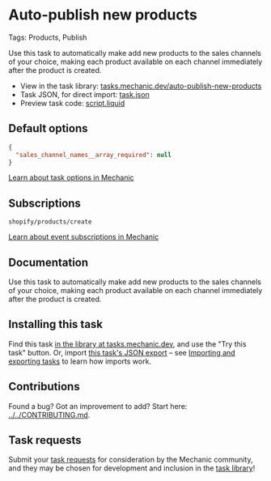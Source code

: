 # Auto-publish new products

Tags: Products, Publish

Use this task to automatically make add new products to the sales channels of your choice, making each product available on each channel immediately after the product is created.

* View in the task library: [tasks.mechanic.dev/auto-publish-new-products](https://tasks.mechanic.dev/auto-publish-new-products)
* Task JSON, for direct import: [task.json](../../tasks/auto-publish-new-products.json)
* Preview task code: [script.liquid](./script.liquid)

## Default options

```json
{
  "sales_channel_names__array_required": null
}
```

[Learn about task options in Mechanic](https://learn.mechanic.dev/core/tasks/options)

## Subscriptions

```liquid
shopify/products/create
```

[Learn about event subscriptions in Mechanic](https://learn.mechanic.dev/core/tasks/subscriptions)

## Documentation

Use this task to automatically make add new products to the sales channels of your choice, making each product available on each channel immediately after the product is created.

## Installing this task

Find this task [in the library at tasks.mechanic.dev](https://tasks.mechanic.dev/auto-publish-new-products), and use the "Try this task" button. Or, import [this task's JSON export](../../tasks/auto-publish-new-products.json) – see [Importing and exporting tasks](https://learn.mechanic.dev/core/tasks/import-and-export) to learn how imports work.

## Contributions

Found a bug? Got an improvement to add? Start here: [../../CONTRIBUTING.md](../../CONTRIBUTING.md).

## Task requests

Submit your [task requests](https://mechanic.canny.io/task-requests) for consideration by the Mechanic community, and they may be chosen for development and inclusion in the [task library](https://tasks.mechanic.dev/)!
